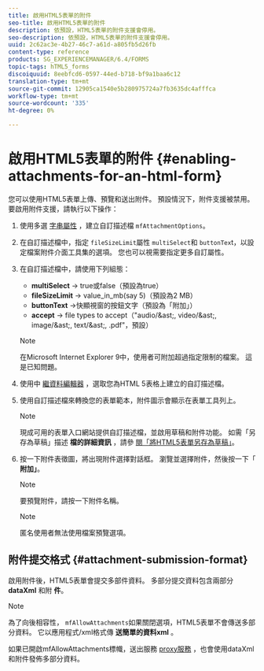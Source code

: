 ```yaml
---
title: 啟用HTML5表單的附件
seo-title: 啟用HTML5表單的附件
description: 依預設，HTML5表單的附件支援會停用。
seo-description: 依預設，HTML5表單的附件支援會停用。
uuid: 2c62ac3e-4b27-46c7-a61d-a805fb5d26fb
content-type: reference
products: SG_EXPERIENCEMANAGER/6.4/FORMS
topic-tags: hTML5_forms
discoiquuid: 8eebfcd6-0597-44ed-b718-bf9a1baa6c12
translation-type: tm+mt
source-git-commit: 12905ca1540e5b280975724a7fb3635dc4afffca
workflow-type: tm+mt
source-wordcount: '335'
ht-degree: 0%

---
```



# 啟用HTML5表單的附件 {#enabling-attachments-for-an-html-form}

您可以使用HTML5表單上傳、預覽和送出附件。 預設情況下，附件支援被禁用。 要啟用附件支援，請執行以下操作：

1. 使用多選 [字串屬性](/help/forms/using/custom-profile.md) ，建立自訂描述檔 `mfAttachmentOptions`。
1. 在自訂描述檔中，指定 `fileSizeLimit`屬性 `multiSelect`和 `buttonTex`t，以設定檔案附件介面工具集的選項。 您也可以視需要指定更多自訂屬性。

1. 在自訂描述檔中，請使用下列組態：

   * **multiSelect** -> true或false（預設為true）
   * **fileSizeLimit** -> value_in_mb(say 5)（預設為2 MB）
   * **buttonText** ->快顯視窗的按鈕文字（預設為「附加」）
   * **accept** -> file types to accept（&quot;audio/&amp;ast;, video/&amp;ast;, image/&amp;ast;, text/&amp;ast;, .pdf&quot;，預設）

   >[!NOTE]
   >
   >在Microsoft Internet Explorer 9中，使用者可附加超過指定限制的檔案。 這是已知問題。

1. 使用中 [繼資料編輯器](/help/forms/using/manage-form-metadata.md) ，選取您為HTML 5表格上建立的自訂描述檔。
1. 使用自訂描述檔來轉換您的表單範本，附件圖示會顯示在表單工具列上。

   >[!NOTE]
   >
   >現成可用的表單入口網站提供自訂描述檔，並啟用草稿和附件功能。 如需「另存為草稿」描述 **檔的詳細資訊** ，請參 [閱「將HTML5表單另存為草稿」](/help/forms/using/saving-html5-form-draft.md)。

1. 按一下附件表徵圖，將出現附件選擇對話框。 瀏覽並選擇附件，然後按一下「 **附加」**。

   >[!NOTE]
   >
   >要預覽附件，請按一下附件名稱。

   >[!NOTE]
   >
   >匿名使用者無法使用檔案預覽選項。

## 附件提交格式 {#attachment-submission-format}

啟用附件後，HTML5表單會提交多部件資料。 多部分提交資料包含兩部分 **dataXml** 和附 **件**。

>[!NOTE]
>
>為了向後相容性， `mfAllowAttachments`如果關閉選項，HTML5表單不會傳送多部分資料。 它以應用程式/xml格式傳 **送簡單的資料xml** 。

如果已開啟mfAllowAttachments標幟，送出服務 [proxy服務](/help/forms/using/service-proxy.md) ，也會使用dataXml和附件發佈多部分資料。
